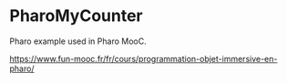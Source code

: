 # PharoMyCounter
Pharo example used in Pharo MooC.

https://www.fun-mooc.fr/fr/cours/programmation-objet-immersive-en-pharo/

